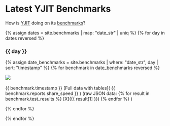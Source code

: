 # Latest YJIT Benchmarks

How is <a href="https://github.com/Shopify/yjit">YJIT</a> doing on its
<a href="https://github.com/Shopify/yjit-bench">benchmarks</a>?

{% assign dates = site.benchmarks | map: "date_str" | uniq %}
{% for day in dates reversed %} <h3>{{ day }}</h3>
  {% assign date_benchmarks = site.benchmarks | where: "date_str", day | sort: "timestamp" %}
  {% for benchmark in date_benchmarks reversed %}

  <div style="width: 500px;"> <img src="{{ benchmark.reports.share_speed_svg }}" /></div> <br/>
  {{ benchmark.timestamp }} [Full data with tables]( {{ benchmark.reports.share_speed }} ) (raw JSON data: {% for result in benchmark.test_results %} [X]({{ result[1] }}) {% endfor %} )

  {% endfor %}

{% endfor %}

